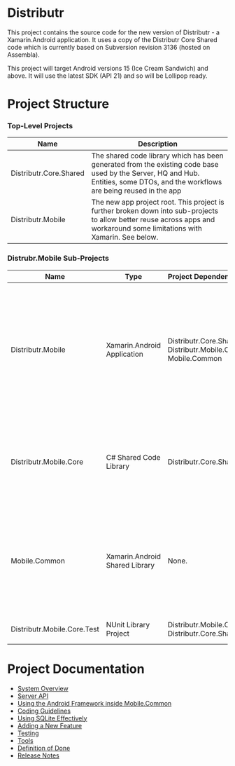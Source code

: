 Distributr
=========================

This project contains the source code for the new version of Distributr - a Xamarin.Android application. It uses a copy of the Distributr Core Shared code which is currently based on Subversion revision 3136 (hosted on Assembla).

This project will target Android versions 15 (Ice Cream Sandwich) and above. It will  use the latest SDK (API 21) and so will be Lollipop ready. 

Project Structure
=================
### Top-Level Projects

| Name | Description |
|------|-------------|
|Distributr.Core.Shared|The shared code library which has been generated from the existing code base used by the Server, HQ and Hub. Entities, some DTOs, and the workflows are being reused in the app|
|Distributr.Mobile| The new app project root. This project is further broken down into sub-projects to allow better reuse across apps and workaround some limitations with Xamarin. See below.|

### Distrubr.Mobile Sub-Projects

| Name | Type | Project Dependencies | Description |
|------|------|----------------------|-------------|
|Distributr.Mobile| Xamarin.Android Application|Distributr.Core.Shared, Distributr.Mobile.Core, Mobile.Common| This is the main project for the app which is built into the final APK file. Xamarin does not provide good support for testing Android code, as a result, this project should be kept as light as possible with the main business logic residing in Distributr.Mobile.Core instead|
|Distributr.Mobile.Core| C# Shared Code Library| Distributr.Core.Shared | This is where most of the app business logic, specific to Distributr, is contained. Keeping code in this project means it an be tested easier using standard C# methods and libraries|
|Mobile.Common| Xamarin.Android Shared Library| None.| This project contains reusable Android code and an Android framework that makes common tasks simpler. Before adding code to the Distributr.Mobile project you should look to add it here if is common enough to be reused|
|Distributr.Mobile.Core.Test| NUnit Library Project| Distributr.Mobile.Core, Distributr.Core.Shared| This project tests the code in Distributr.Mobile.Core|

Project Documentation
=====================
* [System Overview](Distributr.Mobile/Distributr.Mobile.Core/Documentation/SYSTEMOVERVIEW.md)
* [Server API](Distributr.Mobile/Distributr.Mobile.Core/Documentation/SERVERAPI.md)
* [Using the Android Framework inside Mobile.Common](Distributr.Mobile/Distributr.Mobile.Core/Documentation/MOBILECOMMON.md)
* [Coding Guidelines](Distributr.Mobile/Distributr.Mobile.Core/Documentation/CODINGGUIDELINES.MD)
* [Using SQLite Effectively](Distributr.Mobile/Distributr.Mobile.Core/Documentation/USINGSQLITE.md)
* [Adding a New Feature](Distributr.Mobile/Distributr.Mobile.Core/Documentation/NEWFEATURE.md)
* [Testing](Distributr.Mobile/Distributr.Mobile.Core/Documentation/TESTING.md)
* [Tools](Distributr.Mobile/Distributr.Mobile.Core/Documentation/TOOLS.md)
* [Definition of Done](Distributr.Mobile/Distributr.Mobile.Core/Documentation/Documentation/DOD.md)
* [Release Notes](Distributr.Mobile/Distributr.Mobile.Core/Documentation/RELEASENOTES.md)


